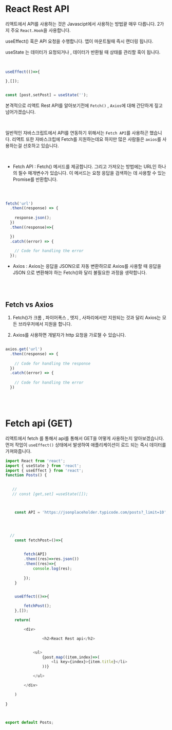 # React Rest API
리액트에서 API를 사용하는 것은 Javascipt에서 사용하는 방법괄 매우 다릅니다.
2가지 주요 `React.Hook`을 사용합니다.


useEffect() 훅은 API 요청을 수행합니다. 앱이 마운트될때 즉시 랜더링 됩니다.

useState 는 데이터가 요청되거나 , 데이터가 반환될 때 상태를 관리할 훅이 됩니다.

<br>

```js
useEffect(()=>{

},[]);
```

```js

const [post,setPost] = useState('');
```


본격적으로 리액트 Rest API를 알아보기전에 `Fetch()` , `Axios`에 대해 간단하게 짚고 넘어가겠습니다.



<br>

일반적인 자바스크립트에서 API를 연동하기 위해서는 `Fetch API`를 사용하곤 했습니다.
리액트 또한 자바스크립에 Fetch를 지원하는데요 하지만  많은 사람들은 `axios`를 사용하는걸 선호하고 있습니다.

<br>

- Fetch API : Fetch() 메서드를 제공합니다. 그리고 가져오는 방법에는 
URL인 하나의 필수 매개변수가 있습니다. 이 메서드는 요청 응답을 검색하는 데 사용할 수 있는 Promise를 반환합니다.

<br>

```js

fetch('url')
  .then((response) => {
 
    response.json();
  })
  .then((response)=>{

  })
  .catch((error) => {
 
    // Code for handling the error
  });
```


- Axios : Axios는 응답을  JSON으로 자동 변환하므로 Axios를 사용할 때 응답을 JSON 으로 변환해야 하는 Fetch()와 달리 불필요한 과정을 생략합니다.

<br>
<br>

## Fetch vs Axios

 1. Fetch()가 크롬 , 파이어폭스 , 엣지 , 사파리에서만 지원되는 것과 달리 Axios는 모든 브라우저에서 지원을 합니다.

 2. Axios를 사용하면 개발자가 http 요청을 가로챌 수 있습니다.



```js

axios.get('url')
  .then((response) => {
 
    // Code for handling the response
  })
  .catch((error) => {
 
    // Code for handling the error
  })
```

<br>
<br>

# Fetch api (GET) 

리액트에서 fetch 를 통해서 api를 통해서 GET을 어떻게 사용하는지 알아보겠습니다.
먼저 작업이 `useEffect()` 상태에서 발생하여 애플리케이션이 로드 되는 즉시 데이터를 가져와줍니다.


```js
import React from 'react';
import { useState } from 'react';
import { useEffect } from 'react';
function Posts() {
 

   // 
   // const [get,set] =useState([]);



    const API = 'https://jsonplaceholder.typicode.com/posts?_limit=10';
    



  // 
    const fetchPost=()=>{
        

        fetch(API)
        .then((res)=>res.json())
        .then((res)=>{
            console.log(res);
        
        });
    }


    useEffect(()=>{

        fetchPost();
    },[]);

    return(

        <div>

                <h2>React Rest api</h2>


            <ul>
                {post.map((item,index)=>(
                    <li key={index}>{item.title}</li>
                ))}

            </ul>

        </div>

    )
    
}



export default Posts;
```